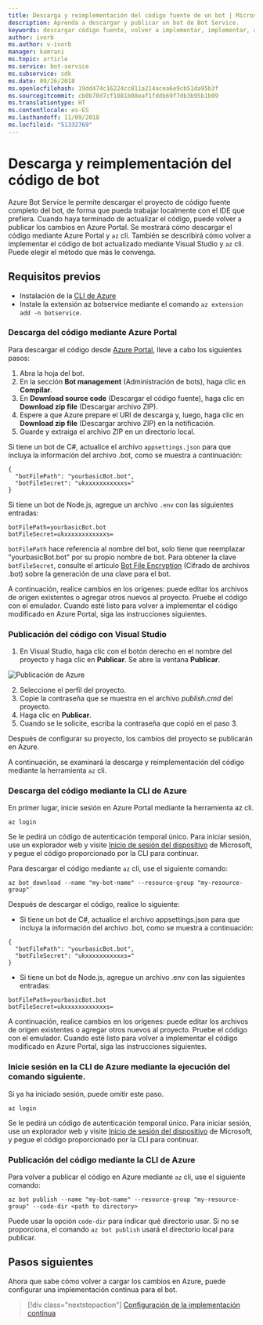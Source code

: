 ```yaml
---
title: Descarga y reimplementación del código fuente de un bot | Microsoft Docs
description: Aprenda a descargar y publicar un bot de Bot Service.
keywords: descargar código fuente, volver a implementar, implementar, archivo zip, publicar
author: ivorb
ms.author: v-ivorb
manager: kamrani
ms.topic: article
ms.service: bot-service
ms.subservice: sdk
ms.date: 09/26/2018
ms.openlocfilehash: 19dd474c16224cc811a214acea6e9cb51da95b3f
ms.sourcegitcommit: cb0b70d7cf1081b08eaf1fddb69f7db3b95b1b09
ms.translationtype: HT
ms.contentlocale: es-ES
ms.lasthandoff: 11/09/2018
ms.locfileid: "51332769"
---
```

# <a name="download-and-redeploy-bot-code"></a>Descarga y reimplementación del código de bot
Azure Bot Service le permite descargar el proyecto de código fuente completo del bot, de forma que pueda trabajar localmente con el IDE que prefiera. Cuando haya terminado de actualizar el código, puede volver a publicar los cambios en Azure Portal. Se mostrará cómo descargar el código mediante Azure Portal y `az` cli. También se describirá cómo volver a implementar el código de bot actualizado mediante Visual Studio y `az` cli. Puede elegir el método que más le convenga.

## <a name="prerequisites"></a>Requisitos previos
- Instalación de la [CLI de Azure](https://docs.microsoft.com/en-us/cli/azure/?view=azure-cli-latest)
- Instale la extensión az botservice mediante el comando `az extension add -n botservice`.

### <a name="download-code-using-the-azure-portal"></a>Descarga del código mediante Azure Portal
Para descargar el código desde [Azure Portal](https://portal.azure.com), lleve a cabo los siguientes pasos:
1. Abra la hoja del bot.
1. En la sección **Bot management** (Administración de bots), haga clic en **Compilar**.
1. En **Download source code** (Descargar el código fuente), haga clic en **Download zip file** (Descargar archivo ZIP).
1. Espere a que Azure prepare el URI de descarga y, luego, haga clic en **Download zip file** (Descargar archivo ZIP) en la notificación.
1. Guarde y extraiga el archivo ZIP en un directorio local.

Si tiene un bot de C#, actualice el archivo `appsettings.json` para que incluya la información del archivo .bot, como se muestra a continuación:

```
{
  "botFilePath": "yourbasicBot.bot",
  "botFileSecret": "ukxxxxxxxxxxxs="
}
```

Si tiene un bot de Node.js, agregue un archivo `.env` con las siguientes entradas:
```
botFilePath=yourbasicBot.bot
botFileSecret=ukxxxxxxxxxxxxs=
```

`botFilePath` hace referencia al nombre del bot, solo tiene que reemplazar "yourbasicBot.bot" por su propio nombre de bot. Para obtener la clave `botFileSecret`, consulte el artículo [Bot File Encryption](https://aka.ms/bot-file-encryption) (Cifrado de archivos .bot) sobre la generación de una clave para el bot.

A continuación, realice cambios en los orígenes: puede editar los archivos de origen existentes o agregar otros nuevos al proyecto. Pruebe el código con el emulador. Cuando esté listo para volver a implementar el código modificado en Azure Portal, siga las instrucciones siguientes.

### <a name="publish-code-using-visual-studio"></a>Publicación del código con Visual Studio
1. En Visual Studio, haga clic con el botón derecho en el nombre del proyecto y haga clic en **Publicar**. Se abre la ventana **Publicar**.

![Publicación de Azure](~/media/azure-bot-build/azure-csharp-publish.png)

2. Seleccione el perfil del proyecto.
3. Copie la contraseña que se muestra en el archivo _publish.cmd_ del proyecto.
4. Haga clic en **Publicar**.
5. Cuando se le solicite, escriba la contraseña que copió en el paso 3.   

Después de configurar su proyecto, los cambios del proyecto se publicarán en Azure. 

A continuación, se examinará la descarga y reimplementación del código mediante la herramienta `az` cli.

### <a name="download-code-using-azure-cli"></a>Descarga del código mediante la CLI de Azure

En primer lugar, inicie sesión en Azure Portal mediante la herramienta az cli.

```azcli
az login
```

Se le pedirá un código de autenticación temporal único. Para iniciar sesión, use un explorador web y visite [Inicio de sesión del dispositivo](https://microsoft.com/devicelogin) de Microsoft, y pegue el código proporcionado por la CLI para continuar.

Para descargar el código mediante `az` cli, use el siguiente comando:
```azcli
az bot download --name "my-bot-name" --resource-group "my-resource-group"`
```
Después de descargar el código, realice lo siguiente:
- Si tiene un bot de C#, actualice el archivo appsettings.json para que incluya la información del archivo .bot, como se muestra a continuación:

```
{
  "botFilePath": "yourbasicBot.bot",
  "botFileSecret": "ukxxxxxxxxxxxs="
}
```

- Si tiene un bot de Node.js, agregue un archivo .env con las siguientes entradas:

```
botFilePath=yourbasicBot.bot
botFileSecret=ukxxxxxxxxxxxxs=
```

A continuación, realice cambios en los orígenes: puede editar los archivos de origen existentes o agregar otros nuevos al proyecto. Pruebe el código con el emulador. Cuando esté listo para volver a implementar el código modificado en Azure Portal, siga las instrucciones siguientes.

### <a name="login-to-azure-cli-by-running-the-following-command"></a>Inicie sesión en la CLI de Azure mediante la ejecución del comando siguiente.
Si ya ha iniciado sesión, puede omitir este paso.

```azcli
az login
```
Se le pedirá un código de autenticación temporal único. Para iniciar sesión, use un explorador web y visite [Inicio de sesión del dispositivo](https://microsoft.com/devicelogin) de Microsoft, y pegue el código proporcionado por la CLI para continuar.

### <a name="publish-code-using-azure-cli"></a>Publicación del código mediante la CLI de Azure
Para volver a publicar el código en Azure mediante `az` cli, use el siguiente comando:
```azcli
az bot publish --name "my-bot-name" --resource-group "my-resource-group" --code-dir <path to directory> 
```

Puede usar la opción `code-dir` para indicar qué directorio usar. Si no se proporciona, el comando `az bot publish` usará el directorio local para publicar.

## <a name="next-steps"></a>Pasos siguientes
Ahora que sabe cómo volver a cargar los cambios en Azure, puede configurar una implementación continua para el bot.

> [!div class="nextstepaction"]
> [Configuración de la implementación continua](bot-service-build-continuous-deployment.md)
